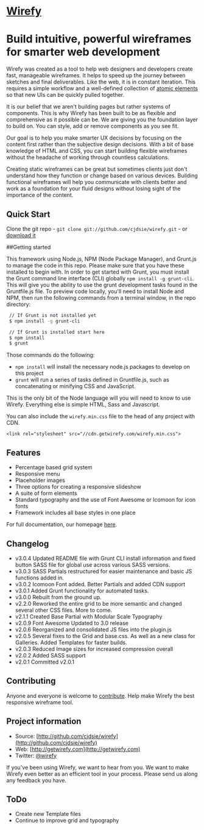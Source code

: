 [Wirefy](http://getwirefy.com)
=================

# Build intuitive, powerful wireframes for smarter web development

Wirefy was created as a tool to help web designers and developers create fast, manageable wireframes. It helps to speed up the journey between sketches and final deliverables. Like the web, it is in constant iteration. This requires a simple workflow and a well-defined collection of [atomic elements](http://bradfrostweb.com/blog/post/atomic-web-design/) so that new UIs can be quickly pulled together.

It is our belief that we aren't building pages but rather systems of components. This is why Wirefy has been built to be as flexible and comprehensive as it possible can be.  We are giving you the foundation layer to build on. You can style, add or remove components as you see fit. 

Our goal is to help you make smarter UX decisions by focusing on the content first rather than the subjective design decisions. With a bit of base knowledge of HTML and CSS, you can start building flexible wireframes without the headache of working through countless calculations.

Creating static wireframes can be great but sometimes clients just don't understand how they function or change based on various devices. Building functional wireframes will help you communicate with clients better and work as a foundation for your fluid designs without losing sight of the importance of the content.


## Quick Start

Clone the git repo - `git clone git://github.com/cjdsie/wirefy.git` - or [download it](https://github.com/cjdsie/wirefy/zipball/master)


##Getting started

This framework using Node.js, NPM (Node Package Manager), and Grunt.js to manage the code in this repo. Please make sure that you have these installed to begin with. In order to get started with Grunt, you must install the Grunt command line interface (CLI) globally `npm install -g grunt-cli`. This will give you the ability to use the grunt development tasks found in the Gruntfile.js file. To preview code locally, you'll need to install Node and NPM, then run the following commands from a terminal window, in the repo directory: 

``` bash
 // If Grunt is not installed yet
 $ npm install -g grunt-cli

 // If Grunt is installed start here
 $ npm install
 $ grunt
```
Those commands do the following:

- `npm install` will install the necessary node.js packages to develop on this project
- `grunt` will run a series of tasks defined in Gruntfile.js, such as concatenating or minifying CSS and JavaScript.

This is the only bit of the Node language will you will need to know to use Wirefy. Everything else is simple HTML, Sass and Javascript.

You can also include the `wirefy.min.css` file to the head of any project with CDN. 

`<link rel="stylesheet" src="//cdn.getwirefy.com/wirefy.min.css">` 


## Features

* Percentage based grid system
* Responsive menu
* Placeholder images
* Three options for creating a responsive slideshow
* A suite of form elements
* Standard typography and the use of Font Awesome or Icomoon for icon fonts
* Framework includes all base styles in one place

For full documentation, our homepage [here](http://getwirefy.com). 

## Changelog

*	v3.0.4 Updated README file with Grunt CLI install information and fixed button SASS file for global use across various SASS versions.
*   v3.0.3 SASS Partials restructured for easier maintenance and basic JS functions added in.
*   v3.0.2 Icomoon Font added. Better Partials and added CDN support
*   v3.0.1 Added Grunt functionality for automated tasks.
*   v3.0.0 Rebuilt from the ground up.
*   v2.2.0 Reworked the entire grid to be more semantic and changed several other CSS files. More to come. 
*	v2.1.1 Created Base Partial with Modular Scale Typography
*	v2.0.9 Font Awesome Updated to 3.0 release
*	v2.0.6 Reorganized and consolidated JS files into the plugin.js
*   v2.0.5 Several fixes to the Grid and base.css. As well as a new class for Galleries. Added Templates for faster builds. 
*   v2.0.3 Reduced Image sizes for increased compression overall
*	v2.0.2 Added SASS support
*	v2.0.1 Committed v2.0.1 

## Contributing

Anyone and everyone is welcome to [contribute](/cjdsie/wirefy/blob/master/CONTRIBUTING.md). Help make Wirefy the best responsive wireframe tool.


## Project information

* Source: [http://github.com/cjdsie/wirefy](http://github.com/cjdsie/wirefy)
* Web: [http://getwirefy.com](http://getwirefy.com)
* Twitter: [@wirefy](http://twitter.com/wirefy)

If you've been using Wirefy, we want to hear from you. We want to make Wirefy even better as an efficient tool in your process. Please send us along any feedback you have.

## ToDo

* Create new Template files
* Continue to improve grid and typography


